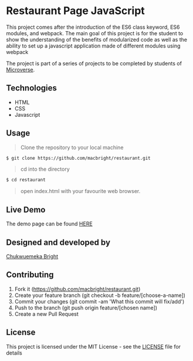 # Restaurant Page JavaScript

This project comes after the introduction of the ES6 class keyword, ES6 modules, and webpack. The main goal of this project is for the student to show the understanding of the benefits of modularized code as well as the ability to set up a javascript application made of different modules using webpack

The project is part of a series of projects to be completed by students of [Microverse](https://www.microverse.org/ "The Global School for Remote Software Developers!").

## Technologies

- HTML
- CSS
- Javascript

## Usage

> Clone the repository to your local machine

```sh
$ git clone https://github.com/macbright/restaurant.git
```

> cd into the directory

```sh
$ cd restaurant
```

> open index.html with your favourite web browser.

## Live Demo

The demo page can be found [HERE]()

## Designed and developed by

[Chukwuemeka Bright](https://github.com/macbright)

## Contributing

1. Fork it (https://github.com/macbright/restaurant.git)
2. Create your feature branch (git checkout -b feature/[choose-a-name])
3. Commit your changes (git commit -am 'What this commit will fix/add')
4. Push to the branch (git push origin feature/[chosen name])
5. Create a new Pull Request

## License

This project is licensed under the MIT License - see the [LICENSE](./LICENSE.md) file for details
